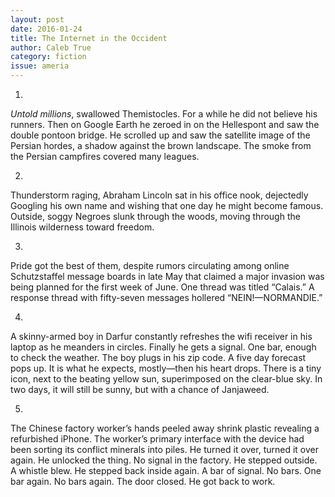 ```yaml
---
layout: post 
date: 2016-01-24
title: The Internet in the Occident
author: Caleb True
category: fiction
issue: ameria
---
```

1.

_Untold millions_, swallowed Themistocles. For a while he did not believe his runners. Then on Google Earth he zeroed in on the Hellespont and saw the double pontoon bridge. He scrolled up and saw the satellite image of the Persian hordes, a shadow against the brown landscape. The smoke from the Persian campfires covered many leagues.

2.

Thunderstorm raging, Abraham Lincoln sat in his office nook, dejectedly Googling his own name and wishing that one day he might become famous. Outside, soggy Negroes slunk through the woods, moving through the Illinois wilderness toward freedom.

3.

Pride got the best of them, despite rumors circulating among online Schutzstaffel message boards in late May that claimed a major invasion was being planned for the first week of June. One thread was titled “Calais.” A response thread with fifty-seven messages hollered “NEIN!—NORMANDIE.”

4.

A skinny-armed boy in Darfur constantly refreshes the wifi receiver in his laptop as he meanders in circles. Finally he gets a signal. One bar, enough to check the weather. The boy plugs in his zip code. A five day forecast pops up. It is what he expects, mostly—then his heart drops. There is a tiny icon, next to the beating yellow sun, superimposed on the clear-blue sky. In two days, it will still be sunny, but with a chance of Janjaweed.

5.

The Chinese factory worker’s hands peeled away shrink plastic revealing a refurbished iPhone. The worker’s primary interface with the device had been sorting its conflict minerals into piles. He turned it over, turned it over again. He unlocked the thing. No signal in the factory. He stepped outside. A whistle blew. He stepped back inside again. A bar of signal. No bars. One bar again. No bars again. The door closed. He got back to work.